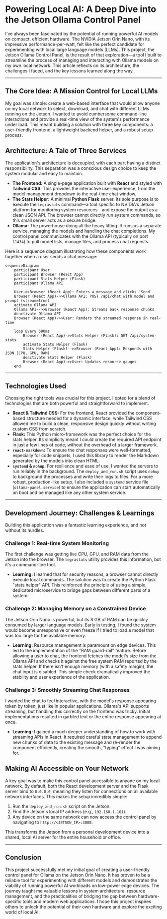 # Powering Local AI: A Deep Dive into the Jetson Ollama Control Panel

I've always been fascinated by the potential of running powerful AI models on compact, efficient hardware. The NVIDIA Jetson Orin Nano, with its impressive performance-per-watt, felt like the perfect candidate for experimenting with local large language models (LLMs). This project, the Jetson Ollama Control Panel, is the result of that exploration—a tool I built to streamline the process of managing and interacting with Ollama models on my own local network. This article reflects on its architecture, the challenges I faced, and the key lessons learned along the way.

---

## The Core Idea: A Mission Control for Local LLMs

My goal was simple: create a web-based interface that would allow anyone on my local network to select, download, and chat with different LLMs running on the Jetson. I wanted to avoid cumbersome command-line interactions and provide a real-time view of the system's performance under load. This meant building a solution with three key components: a user-friendly frontend, a lightweight backend helper, and a robust setup process.

## Architecture: A Tale of Three Services

The application's architecture is decoupled, with each part having a distinct responsibility. This separation was a conscious design choice to keep the system modular and easy to maintain.

*   **The Frontend:** A single-page application built with **React** and styled with **Tailwind CSS**. This provides the interactive user experience, from the model management dropdown to the real-time chat window.
*   **The Stats Helper:** A minimal **Python Flask** server. Its sole purpose is to execute the `tegrastats` command—a tool specific to NVIDIA's Jetson platform for monitoring system resources—and expose the output as a clean JSON API. The browser cannot directly run system commands, so this small server acts as a secure bridge.
*   **Ollama:** The powerhouse doing all the heavy lifting. It runs as a separate service, managing the models and handling the chat completions. My control panel communicates with the Ollama API (typically on port `11434`) to pull model lists, manage files, and process chat requests.

Here is a sequence diagram illustrating how these components work together when a user sends a chat message:

```mermaid
sequenceDiagram
    participant User
    participant Browser (React App)
    participant Stats Helper (Flask)
    participant Ollama API

    User->>Browser (React App): Enters a message and clicks 'Send'
    Browser (React App)->>Ollama API: POST /api/chat with model and prompt (stream=true)
    activate Ollama API
    Ollama API-->>Browser (React App): Streams back response chunks
    deactivate Ollama API
    Browser (React App)->>User: Renders the streamed response in real-time

    loop Every 500ms
        Browser (React App)->>Stats Helper (Flask): GET /api/system-stats
        activate Stats Helper (Flask)
        Stats Helper (Flask)-->>Browser (React App): Responds with JSON (CPU, GPU, RAM)
        deactivate Stats Helper (Flask)
        Browser (React App)->>User: Updates resource gauges
    end
```

---

## Technologies Used

Choosing the right tools was crucial for this project. I opted for a blend of technologies that are both powerful and straightforward to implement.

*   **React & Tailwind CSS:** For the frontend, React provided the component-based structure needed for a dynamic interface, while Tailwind CSS allowed me to build a clean, responsive design quickly without writing custom CSS from scratch.
*   **Flask:** This Python micro-framework was the perfect choice for the stats helper. Its simplicity meant I could create the required API endpoint in just a few lines of code, without the overhead of a larger framework.
*   **`react-markdown`:** To ensure the chat responses were well-formatted, especially for code snippets, I used this library to render the Markdown generated by the models into clean HTML.
*   **`systemd` & `nohup`:** For resilience and ease of use, I wanted the servers to run reliably in the background. The `deploy_and_run.sh` script uses `nohup` to background the processes and write their logs to files. For a more robust, production-like setup, I also included a `systemd` service file (`ollama-panel.service`) to ensure the application can start automatically on boot and be managed like any other system service.

---

## Development Journey: Challenges & Learnings

Building this application was a fantastic learning experience, and not without its hurdles.

### **Challenge 1: Real-time System Monitoring**
The first challenge was getting live CPU, GPU, and RAM data from the Jetson into the browser. The `tegrastats` utility provides this information, but it's a command-line tool.

*   **Learning:** I learned that for security reasons, a browser cannot directly execute local commands. The solution was to create the Python Flask "stats helper" API. This reinforced the principle of using a simple, dedicated microservice to bridge gaps between different parts of a system.

### **Challenge 2: Managing Memory on a Constrained Device**
The Jetson Orin Nano is powerful, but its 8 GB of RAM can be quickly consumed by larger language models. Early in testing, I found the system would become unresponsive or even freeze if I tried to load a model that was too large for the available memory.

*   **Learning:** Resource management is paramount on edge devices. This led to the implementation of the "RAM guard-rail" feature. Before allowing a user to chat, the frontend fetches the model's size from the Ollama API and checks it against the free system RAM reported by the stats helper. If there isn't enough memory (with a safety margin), the chat input is disabled. This simple check dramatically improved the stability and user experience of the application.

### **Challenge 3: Smoothly Streaming Chat Responses**
I wanted the chat to feel interactive, with the model's response appearing token by token, just like in popular applications. Ollama's API supports streaming, but handling this correctly on the frontend was tricky. Initial implementations resulted in garbled text or the entire response appearing at once.

*   **Learning:** I gained a much deeper understanding of how to work with streaming APIs in React. It required careful state management to append new chunks of data to the existing message and re-render the component efficiently, creating the smooth, "typing" effect I was aiming for.

## Making AI Accessible on Your Network

A key goal was to make this control panel accessible to anyone on my local network. By default, both the React development server and the Flask server bind to `0.0.0.0`, meaning they listen for connections on all available network interfaces. This makes the setup incredibly simple:

1.  Run the `deploy_and_run.sh` script on the Jetson.
2.  Find the Jetson's local IP address (e.g., `192.168.1.101`).
3.  Any device on the same network can now access the control panel by navigating to `http://<JETSON_IP>:3000`.

This transforms the Jetson from a personal development device into a shared, local AI server for the entire household or office.

---

## Conclusion

This project successfully met my initial goal of creating a user-friendly control panel for Ollama on the Jetson Orin Nano. It has proven to be a reliable tool for experimenting with different models and demonstrates the viability of running powerful AI workloads on low-power edge devices. The journey taught me valuable lessons in system architecture, resource management, and the practicalities of bridging the gap between hardware-specific tools and modern web applications. I hope this project inspires others to unlock the potential of their own hardware and explore the exciting world of local AI. 